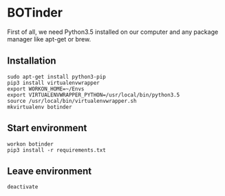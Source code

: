 # BOTinder

First of all, we need Python3.5 installed on our computer and any package manager like apt-get or brew.

## Installation
```[bash]
sudo apt-get install python3-pip
pip3 install virtualenvwrapper
export WORKON_HOME=~/Envs
export VIRTUALENVWRAPPER_PYTHON=/usr/local/bin/python3.5
source /usr/local/bin/virtualenvwrapper.sh
mkvirtualenv botinder
```

## Start environment 
```[bash]
workon botinder
pip3 install -r requirements.txt
```

## Leave environment
```[bash]
deactivate
```